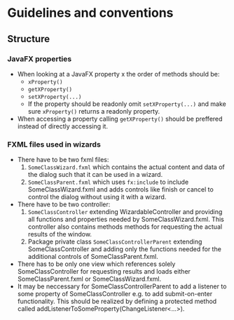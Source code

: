 # Guidelines and conventions

## Structure
### JavaFX properties
* When looking at a JavaFX property x the order of methods should be:
    * `xProperty()`
    * `getXProperty()`
    * `setXProperty(...)`
    * If the property should be readonly omit `setXProperty(...)` and make sure `xProperty()` returns a readonly property.
* When accessing a property calling `getXProperty()` should be preffered instead of directly accessing it.
### FXML files used in wizards
* There have to be two fxml files:
    1. `SomeClassWizard.fxml` which contains the actual content and data of the dialog such that it can be used in a wizard.
    2. `SomeClassParent.fxml` which uses `fx:include` to include SomeClassWizard.fxml and adds controls like finish or cancel to control the dialog without using it with a wizard.
* There have to be two controller:
    1. `SomeClassController` extending WizardableController and providing all functions and properties needed by SomeClassWizard.fxml. This controller also contains methods methods for requesting the actual results of the window.
    2. Package private class `SomeClassControllerParent` extending SomeClassController and adding only the functions needed for the additional controls of SomeClassParent.fxml.
* There has to be only one view which references solely SomeClassController for requesting results and loads either SomeClassParent.fxml or SomeClassWizard.fxml.
* It may be neccessary for SomeClassControllerParent to add a listener to some property of SomeClassController e.g. to add submit-on-enter functionality. This should be realized by defining a protected method called addListenerToSomeProperty(ChangeListener<...>).
